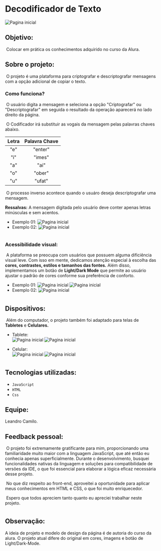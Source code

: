 # Decodificador de Texto

<img src="./img/Pagina_Inicial.png" alt="Pagina inicial">

## Objetivo:

&nbsp;Colocar em prática os conhecimentos adquirido no curso da Alura.

## Sobre o projeto:

&nbsp;O projeto é uma plataforma para criptografar e descriptografar mensagens com a opção adicional de copiar o texto.

### Como funciona?

&nbsp;O usuário digita a mensagem e seleciona a opção "Criptografar" ou "Descriptografar" em seguida o resultado da operação aparecerá no lado direito da página.

&nbsp;O Codificador irá substituir as vogais da mensagem pelas palavras chaves abaixo.

| Letra | Palavra Chave |
| :---: | :-----------: |
|  "e"  |    "enter"    |
|  "i"  |    "imes"     |
|  "a"  |     "ai"      |
|  "o"  |    "ober"     |
|  "u"  |    "ufat"     |

&nbsp;O processo inverso acontece quando o usuáro deseja descriptografar uma mensagem.

**Ressalvas:** A mensagem digitada pelo usuário deve conter apenas letras minúsculas e sem acentos.

- Exemplo 01:
  <img src="./img/Pagina_teste.png" alt="Pagina inicial">
- Exemplo 02:
  <img src="./img/demonstração.gif" alt="Pagina inicial">

#

### Acessibilidade visual:

&nbsp;A plataforma se preocupa com usuários que possuem alguma dificiência visual leve. Com isso em mente, dedicamos atenção especial à escolha das **cores, contrastes, estilos e tamanhos das fontes.** Além disso, implementamos um botão de **Light/Dark Mode** que permite ao usuário ajustar o padrão de cores conforme sua preferência de conforto.

- Exemplo 01:
  <img src="./img/Pagina_Inicial.png" alt="Pagina inicial">
  <img src="./img/Tema_Light_Pc.png" alt="Pagina inicial">
- Exemplo 02:
  <img src="./img/demonstração2.gif" alt="Pagina inicial">

#

## Dispositivos:

&nbsp;Além do computador, o projeto também foi adaptado para telas de **Tabletes** e **Celulares.**

- Tablete:<br>
  <img src="./img/Pagina_Ipad.png" alt="Pagina inicial">
  <img src="./img/Pagina_Ipad_Light-Mode.png" alt="Pagina inicial">

- Celular:<br>
  <img src="./img/Pagina_Cell_Dark.png" alt="Pagina inicial">
  <img src="./img/Pagina_Cell_Light.png" alt="Pagina inicial">

#

## Tecnologias utilizadas:

- `JavaScript`
- `HTML`
- `Css`

## Equipe:

Leandro Camilo.

## Feedback pessoal:

&nbsp;O projeto foi extremamente gratificante para mim, proporcionando uma familiaridade muito maior com a linguagem JavaScript, que até então eu conhecia apenas superficialmente. Durante o desenvolvimento, busquei funcionalidades nativas da linguagem e soluções para compatibilidade de versões da IDE, o que foi essencial para elaborar a lógica eficaz necessária desse projeto.

&nbsp;No que diz respeito ao front-end, aproveitei a oportunidade para aplicar meus conhecimentos em HTML e CSS, o que foi muito enriquecedor.

&nbsp;Espero que todos apreciem tanto quanto eu apreciei trabalhar neste projeto.

#

## Observação:

A ideia de projeto e modelo de design da página é de autoria do curso da alura. O projeto atual difere do original em cores, imagens e botão de Light/Dark-Mode.
